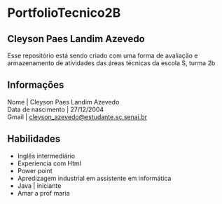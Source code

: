 # PortfolioTecnico2B
## Cleyson Paes Landim Azevedo
Esse repositório está sendo criado com uma forma de avaliação e armazenamento de atividades das áreas técnicas da escola S, turma 2b
## Informações
Nome | Cleyson Paes Landim Azevedo <br>
Data de nascimento | 27/12/2004 <br>
Gmail | cleyson_azevedo@estudante.sc.senai.br


## Habilidades
* Inglês intermediário
* Experiencia com Html 
* Power point
* Apredizagem industrial em assistente em informática
* Java | iniciante
* Amar a prof maria
